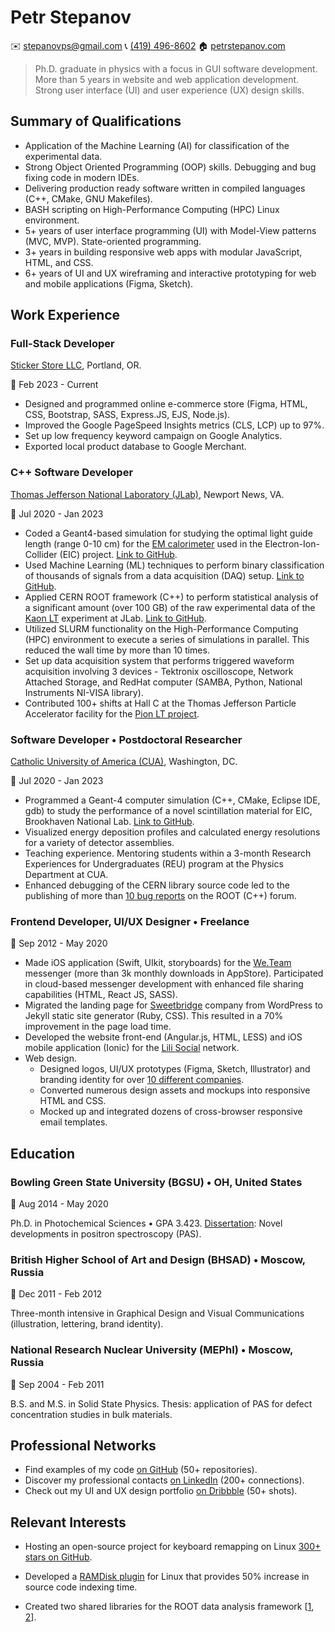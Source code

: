 Petr Stepanov
=============

✉️ [stepanovps@gmail.com](mailto:stepanovps@gmail.com)
📞 [(419) 496-8602](tel:+14194968602)
🏠 [petrstepanov.com](https://petrstepanov.com/)

> Ph.D. graduate in physics with a focus in GUI software development. More than 5 years in website and web application development. Strong user interface (UI) and user experience (UX) design skills.



Summary of Qualifications
-------------------------
* Application of the Machine Learning (AI) for classification of the experimental data.
* Strong Object Oriented Programming (OOP) skills. Debugging and bug fixing code in modern IDEs.
* Delivering production ready software written in compiled languages (C++, CMake, GNU Makefiles).
* BASH scripting on High-Performance Computing (HPC) Linux environment.
* 5+ years of user interface programming (UI) with Model-View patterns (MVC, MVP). State-oriented programming.
* 3+ years in building responsive web apps with modular JavaScript, HTML, and CSS.
* 6+ years of UI and UX wireframing and interactive prototyping for web and mobile applications (Figma, Sketch).


Work Experience
---------------


### Full-Stack Developer
[Sticker Store LLC](https://stickerstore.llc/), Portland, OR.

📅 Feb 2023 - Current

* Designed and programmed online e-commerce store (Figma, HTML, CSS, Bootstrap, SASS, Express.JS, EJS, Node.js).
* Improved the Google PageSpeed Insights metrics (CLS, LCP) up to 97%.
* Set up low frequency keyword campaign on Google Analytics.
* Exported local product database to Google Merchant.


### C++ Software Developer
[Thomas Jefferson National Laboratory (JLab)](https://www.jlab.org/), Newport News, VA.

📅 Jul 2020 - Jan 2023

* Coded a Geant4-based simulation for studying the optimal light guide length (range 0-10 cm) for the [EM calorimeter](https://wiki.jlab.org/cuawiki/index.php/Electron-Ion_Collider_Detectors:_EEEMCal) used in the Electron-Ion-Collider (EIC) project. [Link to GitHub](https://github.com/petrstepanov/light-guides).
* Used Machine Learning (ML) techniques to perform binary classification of thousands of signals from a data acquisition (DAQ) setup. [Link to GitHub](https://github.com/petrstepanov/dual-readout-tmva).
* Applied CERN ROOT framework (C++) to perform statistical analysis of a significant amount (over 100 GB) of the raw experimental data of the [Kaon LT](https://redmine.jlab.org/projects/kltexp/wiki) experiment at JLab. [Link to GitHub](https://github.com/petrstepanov/kaonlt-fit).
* Utilized SLURM functionality on the High-Performance Computing (HPC) environment to execute a series of simulations in parallel. This reduced the wall time by more than 10 times.
* Set up data acquisition system that performs triggered waveform acquisition involving 3 devices - Tektronix oscilloscope, Network Attached Storage, and RedHat computer (SAMBA, Python, National Instruments NI-VISA library).
* Contributed 100+ shifts at Hall C at the Thomas Jefferson Particle Accelerator facility for the [Pion LT project](https://redmine.jlab.org/projects/hall-c/wiki/).


### Software Developer • Postdoctoral Researcher
[Catholic University of America (CUA)](https://www.catholic.edu/index.html), Washington, DC.

📅 Jul 2020 - Jan 2023

* Programmed a Geant-4 computer simulation (C++, CMake, Eclipse IDE, gdb) to study the performance of a novel scintillation material for EIC, Brookhaven National Lab. [Link to GitHub](https://github.com/petrstepanov/geant4-glass).
* Visualized energy deposition profiles and calculated energy resolutions for a variety of detector assemblies.
* Teaching experience. Mentoring students within a 3-month Research Experiences for Undergraduates (REU) program at the Physics Department at CUA.
* Enhanced debugging of the CERN library source code led to the publishing of more than [10 bug reports](https://root-forum.cern.ch/u/petrstepanov/activity/topics) on the ROOT (C++) forum.


### Frontend Developer, UI/UX Designer • Freelance

📅 Sep 2012 - May 2020

* Made iOS application (Swift, UIkit, storyboards) for the [We.Team](https://we.team/en/) messenger (more than 3k monthly downloads in AppStore). Participated in cloud-based messenger development with enhanced file sharing capabilities (HTML, React JS, SASS).
* Migrated the landing page for [Sweetbridge](https://sweetbridge.com/) company from WordPress to Jekyll static site generator (Ruby, CSS). This resulted in a 70% improvement in the page load time.
* Developed the website front-end (Angular.js, HTML, LESS) and iOS mobile application (Ionic) for the [Lili Social](https://myli.li/) network.
* Web design.
  * Designed logos, UI/UX prototypes (Figma, Sketch, Illustrator) and branding identity for over [10 different companies](https://dribbble.com/petrstepanov).
  * Converted numerous design assets and mockups into responsive HTML and CSS.
  * Mocked up and integrated dozens of cross-browser responsive email templates.




Education
---------


### Bowling Green State University (BGSU) • OH, United States

📅 Aug 2014 - May 2020

Ph.D. in Photochemical Sciences • GPA 3.423. [Dissertation](https://petrstepanov.com/static/petr-stepanov-dissertation-latest.pdf): Novel developments in positron spectroscopy (PAS).

### British Higher School of Art and Design (BHSAD) • Moscow, Russia

📅 Dec 2011 - Feb 2012

Three-month intensive in Graphical Design and Visual Communications (illustration, lettering, brand identity). 

### National Research Nuclear University (MEPhI) • Moscow, Russia

📅 Sep 2004 - Feb 2011

B.S. and M.S. in Solid State Physics. Thesis: application of PAS for defect concentration studies in bulk materials.



Professional Networks
---------------------

* Find examples of my code [on GitHub](https://github.com/petrstepanov/) (50+ repositories).
* Discover my professional contacts [on LinkedIn](https://www.linkedin.com/in/petrstepanov/) (200+ connections).
* Check out my UI and UX design portfolio [on Dribbble](https://dribbble.com/petrstepanov) (50+ shots).


Relevant Interests
------------------


* Hosting an open-source project for keyboard remapping on Linux [300+ stars on GitHub](https://github.com/petrstepanov/gnome-macos-remap).

* Developed a [RAMDisk plugin](https://github.com/petrstepanov/tiny-ramdisk) for Linux that provides 50% increase in source code indexing time.

* Created two shared libraries for the ROOT data analysis framework [[1](https://petrstepanov.com/root-canvas-helper/), [2](https://petrstepanov.com/root-utils/)].
